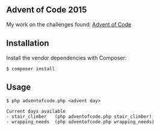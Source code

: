 ## Advent of Code 2015

My work on the challenges found: [Advent of Code](http://adventofcode.com/)

## Installation

Install the vendor dependencies with Composer:

    $ composer install

## Usage

    $ php adventofcode.php <advent day>
    
    Current days available
    - stair_climber   (php adventofcode.php stair_climber)
    - wrapping_needs  (php adventofcode.php wrapping_needs)
   




    


